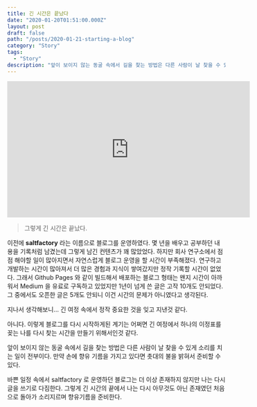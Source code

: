 ```yaml
---
title: 긴 시간은 끝났다
date: "2020-01-20T01:51:00.000Z"
layout: post
draft: false
path: "/posts/2020-01-21-starting-a-blog"
category: "Story"
tags:
  - "Story"
description: "앞이 보이지 않는 동굴 속에서 길을 찾는 방법은 다른 사람이 날 찾을 수 있게 소리를 치는 일이 전부이다. 만약 손에 향유 기름을 가지고 있다면 촛대의 불을 밝혀서 준비할 수 있다."
---
```


<iframe width="560" height="315" src="https://www.youtube.com/embed/KJ2Mgl6np04" frameborder="0" allow="accelerometer; autoplay; encrypted-media; gyroscope; picture-in-picture" allowfullscreen style="min-width:100%"></iframe>

> 그렇게 긴 시간은 끝났다.

이전에 **saltfactory** 라는 이름으로 블로그를 운영하였다. 몇 년을 배우고 공부하던 내용을 기록처럼 남겼는데 그렇게 남긴 컨텐츠가 꽤 많았었다. 하지만 회사 연구소에서 점점 해야할 일이 많아지면서 자연스럽게 블로그 운영을 할 시간이 부족해졌다. 연구하고 개발하는 시간이 많아져서 더 많은 경험과 지식이 쌓여갔지만 정작 기록할 시간이 없었다. 그래서 Github Pages 와 같이 빌드해서 배포하는 블로그 형태는 왠지 시간이 아까워서 Medium 을 유료로 구독하고 있었지만 1년이 넘게 쓴 글은 고작 10개도 안되었다. 그 중에서도 오픈한 글은 5개도 안되니 이건 시간의 문제가 아니였다고 생각된다.

지나서 생각해보니... 긴 여정 속에서 정작 중요한 것을 잊고 지낸것 같다. 

아니다. 이렇게 블로그를 다시 시작하게된 계기는 어쩌면 긴 여정에서 하나의 이정표를 꽂는 나를 다시 찾는 시간을 만들기 위해서인것 같다.

앞이 보이지 않는 동굴 속에서 길을 찾는 방법은 다른 사람이 날 찾을 수 있게 소리를 치는 일이 전부이다. 만약 손에 향유 기름을 가지고 있다면 촛대의 불을 밝혀서 준비할 수 있다. 

바쁜 일정 속에서 saltfactory 로 운영하던 블로그는 더 이상 존재하지 않지만 나는 다시 글을 쓰기로 다짐한다. 그렇게 긴 시간의 끝에서 나는 다시 아무것도 아닌 존재였던 처음으로 돌아가 소리지르며 향유기름을 준비한다.




